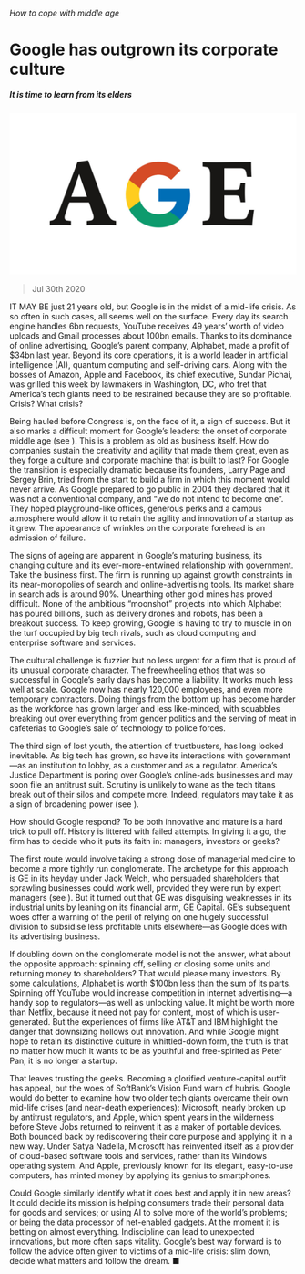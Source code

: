 ###### How to cope with middle age

# Google has outgrown its corporate culture 

##### It is time to learn from its elders 

![image](images/20200801_LDD002_0.jpg) 

> Jul 30th 2020 

IT MAY BE just 21 years old, but Google is in the midst of a mid-life crisis. As so often in such cases, all seems well on the surface. Every day its search engine handles 6bn requests, YouTube receives 49 years’ worth of video uploads and Gmail processes about 100bn emails. Thanks to its dominance of online advertising, Google’s parent company, Alphabet, made a profit of $34bn last year. Beyond its core operations, it is a world leader in artificial intelligence (AI), quantum computing and self-driving cars. Along with the bosses of Amazon, Apple and Facebook, its chief executive, Sundar Pichai, was grilled this week by lawmakers in Washington, DC, who fret that America’s tech giants need to be restrained because they are so profitable. Crisis? What crisis?

Being hauled before Congress is, on the face of it, a sign of success. But it also marks a difficult moment for Google’s leaders: the onset of corporate middle age (see ). This is a problem as old as business itself. How do companies sustain the creativity and agility that made them great, even as they forge a culture and corporate machine that is built to last? For Google the transition is especially dramatic because its founders, Larry Page and Sergey Brin, tried from the start to build a firm in which this moment would never arrive. As Google prepared to go public in 2004 they declared that it was not a conventional company, and “we do not intend to become one”. They hoped playground-like offices, generous perks and a campus atmosphere would allow it to retain the agility and innovation of a startup as it grew. The appearance of wrinkles on the corporate forehead is an admission of failure.


The signs of ageing are apparent in Google’s maturing business, its changing culture and its ever-more-entwined relationship with government. Take the business first. The firm is running up against growth constraints in its near-monopolies of search and online-advertising tools. Its market share in search ads is around 90%. Unearthing other gold mines has proved difficult. None of the ambitious “moonshot” projects into which Alphabet has poured billions, such as delivery drones and robots, has been a breakout success. To keep growing, Google is having to try to muscle in on the turf occupied by big tech rivals, such as cloud computing and enterprise software and services.

The cultural challenge is fuzzier but no less urgent for a firm that is proud of its unusual corporate character. The freewheeling ethos that was so successful in Google’s early days has become a liability. It works much less well at scale. Google now has nearly 120,000 employees, and even more temporary contractors. Doing things from the bottom up has become harder as the workforce has grown larger and less like-minded, with squabbles breaking out over everything from gender politics and the serving of meat in cafeterias to Google’s sale of technology to police forces.

The third sign of lost youth, the attention of trustbusters, has long looked inevitable. As big tech has grown, so have its interactions with government—as an institution to lobby, as a customer and as a regulator. America’s Justice Department is poring over Google’s online-ads businesses and may soon file an antitrust suit. Scrutiny is unlikely to wane as the tech titans break out of their silos and compete more. Indeed, regulators may take it as a sign of broadening power (see ).

How should Google respond? To be both innovative and mature is a hard trick to pull off. History is littered with failed attempts. In giving it a go, the firm has to decide who it puts its faith in: managers, investors or geeks?

The first route would involve taking a strong dose of managerial medicine to become a more tightly run conglomerate. The archetype for this approach is GE in its heyday under Jack Welch, who persuaded shareholders that sprawling businesses could work well, provided they were run by expert managers (see ). But it turned out that GE was disguising weaknesses in its industrial units by leaning on its financial arm, GE Capital. GE’s subsequent woes offer a warning of the peril of relying on one hugely successful division to subsidise less profitable units elsewhere—as Google does with its advertising business.

If doubling down on the conglomerate model is not the answer, what about the opposite approach: spinning off, selling or closing some units and returning money to shareholders? That would please many investors. By some calculations, Alphabet is worth $100bn less than the sum of its parts. Spinning off YouTube would increase competition in internet advertising—a handy sop to regulators—as well as unlocking value. It might be worth more than Netflix, because it need not pay for content, most of which is user-generated. But the experiences of firms like AT&amp;T and IBM highlight the danger that downsizing hollows out innovation. And while Google might hope to retain its distinctive culture in whittled-down form, the truth is that no matter how much it wants to be as youthful and free-spirited as Peter Pan, it is no longer a startup.

That leaves trusting the geeks. Becoming a glorified venture-capital outfit has appeal, but the woes of SoftBank’s Vision Fund warn of hubris. Google would do better to examine how two older tech giants overcame their own mid-life crises (and near-death experiences): Microsoft, nearly broken up by antitrust regulators, and Apple, which spent years in the wilderness before Steve Jobs returned to reinvent it as a maker of portable devices. Both bounced back by rediscovering their core purpose and applying it in a new way. Under Satya Nadella, Microsoft has reinvented itself as a provider of cloud-based software tools and services, rather than its Windows operating system. And Apple, previously known for its elegant, easy-to-use computers, has minted money by applying its genius to smartphones.

Could Google similarly identify what it does best and apply it in new areas? It could decide its mission is helping consumers trade their personal data for goods and services; or using AI to solve more of the world’s problems; or being the data processor of net-enabled gadgets. At the moment it is betting on almost everything. Indiscipline can lead to unexpected innovations, but more often saps vitality. Google’s best way forward is to follow the advice often given to victims of a mid-life crisis: slim down, decide what matters and follow the dream. ■

